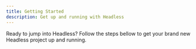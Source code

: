 ```yaml
---
title: Getting Started
description: Get up and running with Headless
---
```


Ready to jump into Headless? Follow the steps bellow to get your brand new Headless project up and running.
